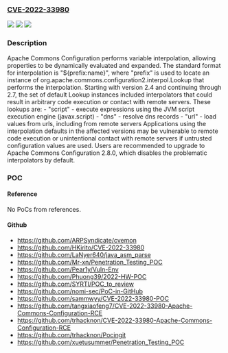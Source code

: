 ### [CVE-2022-33980](https://cve.mitre.org/cgi-bin/cvename.cgi?name=CVE-2022-33980)
![](https://img.shields.io/static/v1?label=Product&message=Apache%20Commons%20Configuration&color=blue)
![](https://img.shields.io/static/v1?label=Version&message=Apache%20Commons%20Configuration%3C%202.8.0%20&color=brighgreen)
![](https://img.shields.io/static/v1?label=Vulnerability&message=Insecure%20interpolation%20defaults&color=brighgreen)

### Description

Apache Commons Configuration performs variable interpolation, allowing properties to be dynamically evaluated and expanded. The standard format for interpolation is "${prefix:name}", where "prefix" is used to locate an instance of org.apache.commons.configuration2.interpol.Lookup that performs the interpolation. Starting with version 2.4 and continuing through 2.7, the set of default Lookup instances included interpolators that could result in arbitrary code execution or contact with remote servers. These lookups are: - "script" - execute expressions using the JVM script execution engine (javax.script) - "dns" - resolve dns records - "url" - load values from urls, including from remote servers Applications using the interpolation defaults in the affected versions may be vulnerable to remote code execution or unintentional contact with remote servers if untrusted configuration values are used. Users are recommended to upgrade to Apache Commons Configuration 2.8.0, which disables the problematic interpolators by default.

### POC

#### Reference
No PoCs from references.

#### Github
- https://github.com/ARPSyndicate/cvemon
- https://github.com/HKirito/CVE-2022-33980
- https://github.com/LaNyer640/java_asm_parse
- https://github.com/Mr-xn/Penetration_Testing_POC
- https://github.com/Pear1y/Vuln-Env
- https://github.com/Phuong39/2022-HW-POC
- https://github.com/SYRTI/POC_to_review
- https://github.com/nomi-sec/PoC-in-GitHub
- https://github.com/sammwyy/CVE-2022-33980-POC
- https://github.com/tangxiaofeng7/CVE-2022-33980-Apache-Commons-Configuration-RCE
- https://github.com/trhacknon/CVE-2022-33980-Apache-Commons-Configuration-RCE
- https://github.com/trhacknon/Pocingit
- https://github.com/xuetusummer/Penetration_Testing_POC

